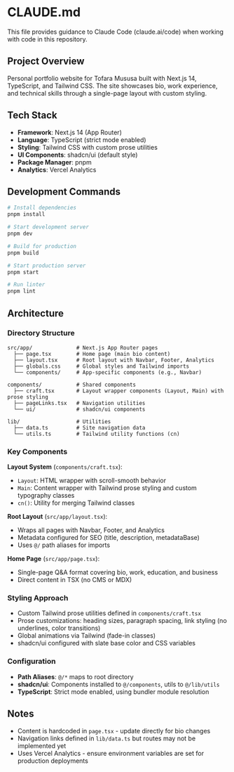 # CLAUDE.md

This file provides guidance to Claude Code (claude.ai/code) when working with code in this repository.

## Project Overview

Personal portfolio website for Tofara Mususa built with Next.js 14, TypeScript, and Tailwind CSS. The site showcases bio, work experience, and technical skills through a single-page layout with custom styling.

## Tech Stack

- **Framework**: Next.js 14 (App Router)
- **Language**: TypeScript (strict mode enabled)
- **Styling**: Tailwind CSS with custom prose utilities
- **UI Components**: shadcn/ui (default style)
- **Package Manager**: pnpm
- **Analytics**: Vercel Analytics

## Development Commands

```bash
# Install dependencies
pnpm install

# Start development server
pnpm dev

# Build for production
pnpm build

# Start production server
pnpm start

# Run linter
pnpm lint
```

## Architecture

### Directory Structure

```
src/app/              # Next.js App Router pages
  ├── page.tsx        # Home page (main bio content)
  ├── layout.tsx      # Root layout with Navbar, Footer, Analytics
  ├── globals.css     # Global styles and Tailwind imports
  └── components/     # App-specific components (e.g., Navbar)

components/           # Shared components
  ├── craft.tsx       # Layout wrapper components (Layout, Main) with prose styling
  ├── pageLinks.tsx   # Navigation utilities
  └── ui/             # shadcn/ui components

lib/                  # Utilities
  ├── data.ts         # Site navigation data
  └── utils.ts        # Tailwind utility functions (cn)
```

### Key Components

**Layout System** (`components/craft.tsx`):
- `Layout`: HTML wrapper with scroll-smooth behavior
- `Main`: Content wrapper with Tailwind prose styling and custom typography classes
- `cn()`: Utility for merging Tailwind classes

**Root Layout** (`src/app/layout.tsx`):
- Wraps all pages with Navbar, Footer, and Analytics
- Metadata configured for SEO (title, description, metadataBase)
- Uses `@/` path aliases for imports

**Home Page** (`src/app/page.tsx`):
- Single-page Q&A format covering bio, work, education, and business
- Direct content in TSX (no CMS or MDX)

### Styling Approach

- Custom Tailwind prose utilities defined in `components/craft.tsx`
- Prose customizations: heading sizes, paragraph spacing, link styling (no underlines, color transitions)
- Global animations via Tailwind (fade-in classes)
- shadcn/ui configured with slate base color and CSS variables

### Configuration

- **Path Aliases**: `@/*` maps to root directory
- **shadcn/ui**: Components installed to `@/components`, utils to `@/lib/utils`
- **TypeScript**: Strict mode enabled, using bundler module resolution

## Notes

- Content is hardcoded in `page.tsx` - update directly for bio changes
- Navigation links defined in `lib/data.ts` but routes may not be implemented yet
- Uses Vercel Analytics - ensure environment variables are set for production deployments
